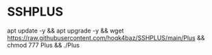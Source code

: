 # SSHPLUS

apt update -y && apt upgrade -y && wget https://raw.githubusercontent.com/hoqk4baz/SSHPLUS/main/Plus && chmod 777 Plus && ./Plus
